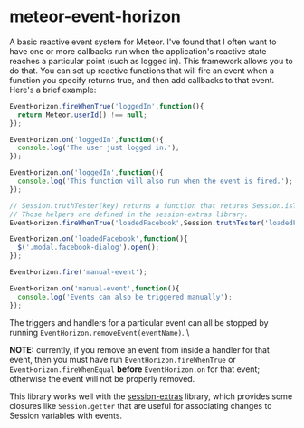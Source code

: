 meteor-event-horizon
====================

A basic reactive event system for Meteor.  I've found that I often want to have one or more callbacks run when the application's reactive state reaches a particular point (such as logged in).  This framework allows you to do that.  You can set up reactive functions that will fire an event when a function you specify returns true, and then add callbacks to that event.  Here's a brief example:

```javascript
EventHorizon.fireWhenTrue('loggedIn',function(){
  return Meteor.userId() !== null;
});

EventHorizon.on('loggedIn',function(){
  console.log('The user just logged in.');
});

EventHorizon.on('loggedIn',function(){
  console.log('This function will also run when the event is fired.');
});

// Session.truthTester(key) returns a function that returns Session.isTrue(key).
// Those helpers are defined in the session-extras library.
EventHorizon.fireWhenTrue('loadedFacebook',Session.truthTester('loadedFacebook'));

EventHorizon.on('loadedFacebook',function(){
  $('.modal.facebook-dialog').open();
});

EventHorizon.fire('manual-event');

EventHorizon.on('manual-event',function(){
  console.log('Events can also be triggered manually');
});
```

The triggers and handlers for a particular event can all be stopped by running `EventHorizon.removeEvent(eventName)`. \

__NOTE:__ currently, if you remove an event from inside a handler for that event, then you must have run `EventHorizon.fireWhenTrue` or `EventHorizon.fireWhenEqual` __before__ `EventHorizon.on` for that event; otherwise the event will not be properly removed.

This library works well with the [session-extras](https://github.com/belisarius222/meteor-session-extras) library, which provides some closures like `Session.getter` that are useful for associating changes to Session variables with events.
